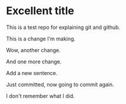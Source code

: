 # Excellent title

This is a test repo for explaining git and github.

This is a change I'm making.

Wow, another change.

And one more change.

Add a new sentence.

Just committed, now going to commit again.

I don't remember what I did.